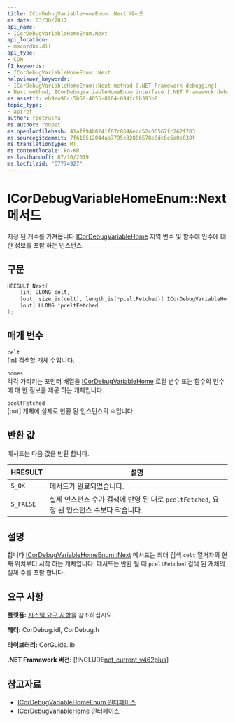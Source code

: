 ```yaml
---
title: ICorDebugVariableHomeEnum::Next 메서드
ms.date: 03/30/2017
api_name:
- ICorDebugVariableHomeEnum.Next
api_location:
- mscordbi.dll
api_type:
- COM
f1_keywords:
- ICorDebugVariableHomeEnum::Next
helpviewer_keywords:
- ICorDebugVariableHomeEnum::Next method [.NET Framework debugging]
- Next method, ICorDebugVariableHomeEnum interface [.NET Framework debugging]
ms.assetid: eb9ea96c-5b58-4655-8104-094fc8b393b8
topic_type:
- apiref
author: rpetrusha
ms.author: ronpet
ms.openlocfilehash: 41aff94b8241f07c8646ecc52c06567fc262f703
ms.sourcegitcommit: 7f616512044ab7795e32806578e8dc0c6a0e038f
ms.translationtype: MT
ms.contentlocale: ko-KR
ms.lasthandoff: 07/10/2019
ms.locfileid: "67774927"
---
```

# <a name="icordebugvariablehomeenumnext-method"></a>ICorDebugVariableHomeEnum::Next 메서드
지정 된 개수를 가져옵니다 [ICorDebugVariableHome](../../../../docs/framework/unmanaged-api/debugging/icordebugvariablehome-interface.md) 지역 변수 및 함수에 인수에 대 한 정보를 포함 하는 인스턴스.  
  
## <a name="syntax"></a>구문  
  
```cpp  
HRESULT Next(  
    [in] ULONG celt,  
    [out, size_is(celt), length_is(*pceltFetched)] ICorDebugVariableHome *homes[],  
    [out] ULONG *pceltFetched  
);  
```  
  
## <a name="parameters"></a>매개 변수  
 `celt`  
 [in] 검색할 개체 수입니다.  
  
 `homes`  
 각각 가리키는 포인터 배열을 [ICorDebugVariableHome](../../../../docs/framework/unmanaged-api/debugging/icordebugvariablehome-interface.md) 로컬 변수 또는 함수의 인수에 대 한 정보를 제공 하는 개체입니다.  
  
 `pceltFetched`  
 [out] 개체에 실제로 반환 된 인스턴스의 수입니다.  
  
## <a name="return-value"></a>반환 값  
 메서드는 다음 값을 반환 합니다.  
  
|HRESULT|설명|  
|-------------|-----------------|  
|`S_OK`|메서드가 완료되었습니다.|  
|`S_FALSE`|실제 인스턴스 수가 검색에 반영 된 대로 `pceltFetched`, 요청 된 인스턴스 수보다 작습니다.|  
  
## <a name="remarks"></a>설명  
 합니다 [ICorDebugVariableHomeEnum::Next](../../../../docs/framework/unmanaged-api/debugging/icordebugvariablehomeenum-next-method.md) 메서드는 최대 검색 `celt` 열거자의 현재 위치부터 시작 하는 개체입니다. 메서드는 반환 될 때 `pceltFetched` 검색 된 개체의 실제 수를 포함 합니다.  
  
## <a name="requirements"></a>요구 사항  
 **플랫폼:** [시스템 요구 사항](../../../../docs/framework/get-started/system-requirements.md)을 참조하십시오.  
  
 **헤더:** CorDebug.idl, CorDebug.h  
  
 **라이브러리:** CorGuids.lib  
  
 **.NET Framework 버전:** [!INCLUDE[net_current_v462plus](../../../../includes/net-current-v462plus-md.md)]  
  
## <a name="see-also"></a>참고자료

- [ICorDebugVariableHomeEnum 인터페이스](../../../../docs/framework/unmanaged-api/debugging/icordebugvariablehomeenum-interface.md)
- [ICorDebugVariableHome 인터페이스](../../../../docs/framework/unmanaged-api/debugging/icordebugvariablehome-interface.md)
